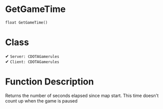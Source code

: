 # GetGameTime
```
float GetGameTime()
```
# Class
✔ `Server: CDOTAGamerules`  
✔ `Client: CDOTAGamerules`  

# Function Description
Returns the number of seconds elapsed since map start. This time doesn't count up when the game is paused
